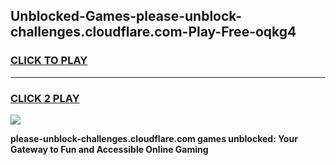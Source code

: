 
## Unblocked-Games-please-unblock-challenges.cloudflare.com-Play-Free-oqkg4
<h3>
<a href="https://premium76.site?title=please-unblock-challenges.cloudflare.com&ref=21A">CLICK TO PLAY</a></h3>
<hr>

<h3>
<a href="https://premium76.site?title=please-unblock-challenges.cloudflare.com&ref=21A">CLICK 2 PLAY</a>
  
</h3>

<a href="https://premium76.site?title=please-unblock-challenges.cloudflare.com&ref=21A"><img src="https://clearcache.store/games.png"></a>


**please-unblock-challenges.cloudflare.com games unblocked: Your Gateway to Fun and Accessible Online Gaming**
